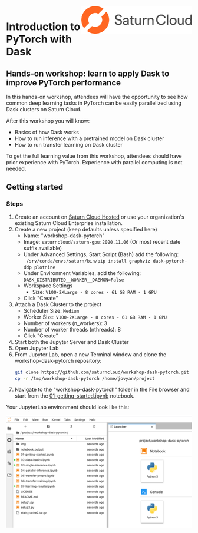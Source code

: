 <img style="float: right" src="img/saturn_logo.png" width="300" />

# Introduction to PyTorch with Dask

## Hands-on workshop: learn to apply Dask to improve PyTorch performance

In this hands-on workshop, attendees will have the opportunity to see how common deep learning tasks in PyTorch can be easily parallelized using Dask clusters on Saturn Cloud.

After this workshop you will know:
- Basics of how Dask works
- How to run inference with a pretrained model on Dask cluster
- How to run transfer learning on Dask cluster

To get the full learning value from this workshop, attendees should have prior experience with PyTorch. Experience with parallel computing is not needed.

## Getting started

### Steps

1. Create an account on [Saturn Cloud Hosted](https://accounts.community.saturnenterprise.io/register) or use your organization's existing Saturn Cloud Enterprise installation. 
1. Create a new project (keep defaults unless specified here)
    - Name: "workshop-dask-pytorch"
    - Image: `saturncloud/saturn-gpu:2020.11.06` (Or most recent date suffix available)
    - Under Advanced Settings, Start Script (Bash) add the following:   
    ` /srv/conda/envs/saturn/bin/pip install graphviz dask-pytorch-ddp plotnine`
    - Under Environment Variables, add the following:
    `DASK_DISTRIBUTED__WORKER__DAEMON=False`
    - Workspace Settings
        - Size: `V100-2XLarge - 8 cores - 61 GB RAM - 1 GPU`
    - Click "Create"
1. Attach a Dask Cluster to the project
    - Scheduler Size: `Medium`
    - Worker Size: `V100-2XLarge - 8 cores - 61 GB RAM - 1 GPU`
    - Number of workers (n_workers): 3
    - Number of worker threads (nthreads): 8
    - Click "Create"
1. Start both the Jupyter Server and Dask Cluster
1. Open Jupyter Lab
1. From Jupyter Lab, open a new Terminal window and clone the workshop-dask-pytorch repository:
    ```bash
    git clone https://github.com/saturncloud/workshop-dask-pytorch.git /tmp/workshop-dask-pytorch
    cp -r /tmp/workshop-dask-pytorch /home/jovyan/project
    ```
1. Navigate to the "workshop-dask-pytorch" folder in the File browser and start from the [01-getting-started.ipynb](01-getting-started.ipynb) notebook.


<!-- ### Screenshots

The project from the Saturn UI should look something like this:

![project](img/project.png)
 -->
Your JupyterLab environment should look like this:

![jupyterlab](img/project_files.png)
